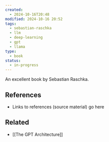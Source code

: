 ```yaml
---
created:
  - 2024-10-16T20:48
modified: 2024-10-16 20:52
tags:
  - sebastian-raschka
  - llm
  - deep-learning
  - gpt
  - llama
type:
  - book
status:
  - in-progress
---
```

An excellent book by Sebastian Raschka.
## References
* Links to references (source material) go here
## Related
* [[The GPT Architecture]]